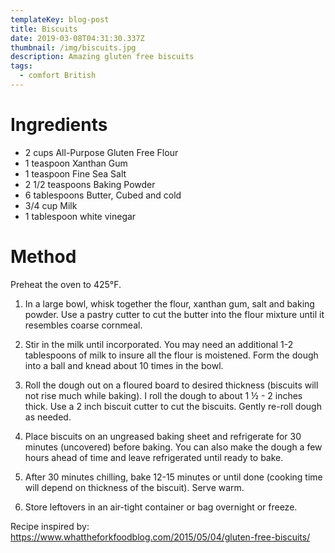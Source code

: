 ```yaml
---
templateKey: blog-post
title: Biscuits
date: 2019-03-08T04:31:30.337Z
thumbnail: /img/biscuits.jpg
description: Amazing gluten free biscuits
tags:
  - comfort British
---
```

# Ingredients

* 2 cups All-Purpose Gluten Free Flour
* 1 teaspoon Xanthan Gum
* 1 teaspoon Fine Sea Salt
* 2 1/2 teaspoons Baking Powder
* 6 tablespoons Butter, Cubed and cold
* 3/4 cup Milk
* 1 tablespoon white vinegar

# Method

Preheat the oven to 425°F.

1. In a large bowl, whisk together the flour, xanthan gum, salt and baking powder. Use a pastry cutter to cut the butter into the flour mixture until it resembles coarse cornmeal.

2. Stir in the milk until incorporated. You may need an additional 1-2 tablespoons of milk to insure all the flour is moistened. Form the dough into a ball and knead about 10 times in the bowl.

3. Roll the dough out on a floured board to desired thickness (biscuits will not rise much while baking). I roll the dough to about 1 ½ - 2 inches thick. Use a 2 inch biscuit cutter to cut the biscuits. Gently re-roll dough as needed.

4. Place biscuits on an ungreased baking sheet and refrigerate for 30 minutes (uncovered) before baking. You can also make the dough a few hours ahead of time and leave refrigerated until ready to bake.

5. After 30 minutes chilling, bake 12-15 minutes or until done (cooking time will depend on thickness of the biscuit). Serve warm.

6. Store leftovers in an air-tight container or bag overnight or freeze.



Recipe inspired by: <https://www.whattheforkfoodblog.com/2015/05/04/gluten-free-biscuits/>
